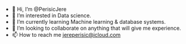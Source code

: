 - 👋 Hi, I’m @PerisicJere
- 👀 I’m interested in Data science.
- 🌱 I’m currently learning Machine learning & database systems.
- 💞️ I’m looking to collaborate on anything that will give me experience.
- 📫 How to reach me jereperisic@icloud.com

<!---
PerisicJere/PerisicJere is a ✨ special ✨ repository because its `README.md` (this file) appears on your GitHub profile.
You can click the Preview link to take a look at your changes.
--->
